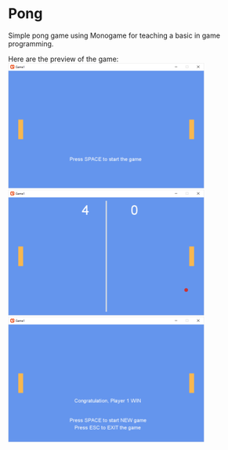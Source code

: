 # Pong
Simple pong game using Monogame for teaching a basic in game programming.

Here are the preview of the game:
<img src="/Game1/screenshot/ss-start.png" width="400" ><br/>
<img src="/Game1/screenshot/ss-ingame.png" width="400"><br/>
<img src="/Game1/screenshot/ss-end.png" width="400"><br/>



